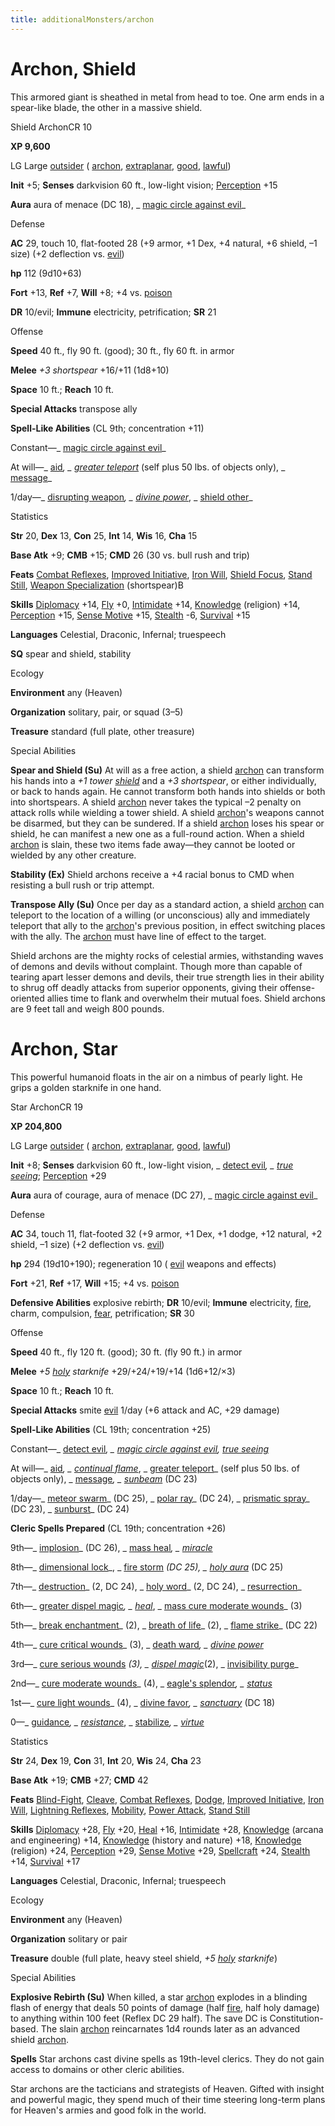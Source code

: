 ```yaml
---
title: additionalMonsters/archon
---
```

# Archon, Shield

This armored giant is sheathed in metal from head to toe. One arm ends in a spear-like blade, the other in a massive shield.

Shield ArchonCR 10

**XP 9,600**

LG Large [outsider](monsters/creatureTypes#_outsider) ( [archon](monsters/creatureTypes#_archon-subtype), [extraplanar](monsters/creatureTypes#_extraplanar-subtype), [good](monsters/creatureTypes#_good-subtype), [lawful](monsters/creatureTypes#_lawful-subtype))

**Init** +5; **Senses** darkvision 60 ft., low-light vision; [Perception](additionalMonsters/../skills/perception#_perception) +15

**Aura** aura of menace (DC 18), _ [magic circle against evil](additionalMonsters/../spells/magicCircleAgainstEvil#_magic-circle-against-evil)_

Defense

**AC** 29, touch 10, flat-footed 28 (+9 armor, +1 Dex, +4 natural, +6 shield, –1 size) (+2 deflection vs. [evil](monsters/creatureTypes#_evil-subtype))

**hp** 112 (9d10+63)

**Fort** +13, **Ref** +7, **Will** +8; +4 vs. [poison](monsters/universalMonsterRules#_poison-(ex-or-su))

**DR** 10/evil; **Immune** electricity, petrification; **SR** 21

Offense

**Speed** 40 ft., fly 90 ft. (good); 30 ft., fly 60 ft. in armor

**Melee** _+3 shortspear_ +16/+11 (1d8+10)

**Space** 10 ft.; **Reach** 10 ft.

**Special Attacks** transpose ally

**Spell-Like Abilities** (CL 9th; concentration +11)

Constant—_ [magic circle against evil](additionalMonsters/../spells/magicCircleAgainstEvil#_magic-circle-against-evil)_

At will—_ [aid](additionalMonsters/../spells/aid#_aid)_, _ [greater teleport](additionalMonsters/../spells/teleport#_teleport-greater)_ (self plus 50 lbs. of objects only), _ [message](additionalMonsters/../spells/message#_message)_

1/day—_ [disrupting weapon](additionalMonsters/../spells/disruptingWeapon#_disrupting-weapon)_, _ [divine power](additionalMonsters/../spells/divinePower#_divine-power)_, _ [shield other](additionalMonsters/../spells/shieldOther#_shield-other)_

Statistics

**Str** 20, **Dex** 13, **Con** 25, **Int** 14, **Wis** 16, **Cha** 15

**Base Atk** +9; **CMB** +15; **CMD** 26 (30 vs. bull rush and trip)

**Feats** [Combat Reflexes](additionalMonsters/../feats#_combat-reflexes), [Improved Initiative](additionalMonsters/../feats#_improved-initiative), [Iron Will](additionalMonsters/../feats#_iron-will), [Shield Focus](additionalMonsters/../feats#_shield-focus), [Stand Still](additionalMonsters/../feats#_stand-still), [Weapon Specialization](additionalMonsters/../feats#_weapon-specialization) (shortspear)B

**Skills** [Diplomacy](additionalMonsters/../skills/diplomacy#_diplomacy) +14, [Fly](additionalMonsters/../skills/fly#_fly) +0, [Intimidate](additionalMonsters/../skills/intimidate#_intimidate) +14, [Knowledge](additionalMonsters/../skills/knowledge#_knowledge) (religion) +14, [Perception](additionalMonsters/../skills/perception#_perception) +15, [Sense Motive](additionalMonsters/../skills/senseMotive#_sense-motive) +15, [Stealth](additionalMonsters/../skills/stealth#_stealth) -6, [Survival](additionalMonsters/../skills/survival#_survival) +15

**Languages** Celestial, Draconic, Infernal; truespeech

**SQ** spear and shield, stability

Ecology

**Environment** any (Heaven)

**Organization** solitary, pair, or squad (3–5)

**Treasure** standard (full plate, other treasure)

Special Abilities

**Spear and Shield (Su)** At will as a free action, a shield [archon](monsters/creatureTypes#_archon-subtype) can transform his hands into a _+1 tower [shield](additionalMonsters/../spells/shield#_shield)_ and a _+3 shortspear_, or either individually, or back to hands again. He cannot transform both hands into shields or both into shortspears. A shield [archon](monsters/creatureTypes#_archon-subtype) never takes the typical –2 penalty on attack rolls while wielding a tower shield. A shield [archon](monsters/creatureTypes#_archon-subtype)'s weapons cannot be disarmed, but they can be sundered. If a shield [archon](monsters/creatureTypes#_archon-subtype) loses his spear or shield, he can manifest a new one as a full-round action. When a shield [archon](monsters/creatureTypes#_archon-subtype) is slain, these two items fade away—they cannot be looted or wielded by any other creature.

**Stability (Ex)** Shield archons receive a +4 racial bonus to CMD when resisting a bull rush or trip attempt.

**Transpose Ally (Su)** Once per day as a standard action, a shield [archon](monsters/creatureTypes#_archon-subtype) can teleport to the location of a willing (or unconscious) ally and immediately teleport that ally to the [archon](monsters/creatureTypes#_archon-subtype)'s previous position, in effect switching places with the ally. The [archon](monsters/creatureTypes#_archon-subtype) must have line of effect to the target.

Shield archons are the mighty rocks of celestial armies, withstanding waves of demons and devils without complaint. Though more than capable of tearing apart lesser demons and devils, their true strength lies in their ability to shrug off deadly attacks from superior opponents, giving their offense-oriented allies time to flank and overwhelm their mutual foes. Shield archons are 9 feet tall and weigh 800 pounds.

# Archon, Star

This powerful humanoid floats in the air on a nimbus of pearly light. He grips a golden starknife in one hand.

Star ArchonCR 19

**XP 204,800**

LG Large [outsider](monsters/creatureTypes#_outsider) ( [archon](monsters/creatureTypes#_archon-subtype), [extraplanar](monsters/creatureTypes#_extraplanar-subtype), [good](monsters/creatureTypes#_good-subtype), [lawful](monsters/creatureTypes#_lawful-subtype))

**Init** +8; **Senses** darkvision 60 ft., low-light vision, _ [detect evil](additionalMonsters/../spells/detectEvil#_detect-evil)_, _ [true seeing](additionalMonsters/../spells/trueSeeing#_true-seeing)_; [Perception](additionalMonsters/../skills/perception#_perception) +29

**Aura** aura of courage, aura of menace (DC 27), _ [magic circle against evil](additionalMonsters/../spells/magicCircleAgainstEvil#_magic-circle-against-evil)_

Defense

**AC** 34, touch 11, flat-footed 32 (+9 armor, +1 Dex, +1 dodge, +12 natural, +2 shield, –1 size) (+2 deflection vs. [evil](monsters/creatureTypes#_evil-subtype))

**hp** 294 (19d10+190); regeneration 10 ( [evil](monsters/creatureTypes#_evil-subtype) weapons and effects)

**Fort** +21, **Ref** +17, **Will** +15; +4 vs. [poison](monsters/universalMonsterRules#_poison-(ex-or-su))

**Defensive Abilities** explosive rebirth; **DR** 10/evil; **Immune** electricity, [fire](monsters/creatureTypes#_fire-subtype), charm, compulsion, [fear](monsters/universalMonsterRules#_fear-(su-or-sp)), petrification; **SR** 30

Offense

**Speed** 40 ft., fly 120 ft. (good); 30 ft. (fly 90 ft.) in armor

**Melee** _+5 [holy](additionalMonsters/../magicItems/weapons#_weapons-holy) starknife_ +29/+24/+19/+14 (1d6+12/×3)

**Space** 10 ft.; **Reach** 10 ft.

**Special Attacks** smite [evil](monsters/creatureTypes#_evil-subtype) 1/day (+6 attack and AC, +29 damage)

**Spell-Like Abilities** (CL 19th; concentration +25)

Constant—_ [detect evil](additionalMonsters/../spells/detectEvil#_detect-evil)_, _ [magic circle against evil](additionalMonsters/../spells/magicCircleAgainstEvil#_magic-circle-against-evil), [true seeing](additionalMonsters/../spells/trueSeeing#_true-seeing)_

At will—_ [aid](additionalMonsters/../spells/aid#_aid)_, _ [continual flame](additionalMonsters/../spells/continualFlame#_continual-flame)_, _ [greater teleport](additionalMonsters/../spells/teleport#_teleport-greater)_ (self plus 50 lbs. of objects only), _ [message](additionalMonsters/../spells/message#_message)_, _ [sunbeam](additionalMonsters/../spells/sunbeam#_sunbeam)_ (DC 23)

1/day—_ [meteor swarm](additionalMonsters/../spells/meteorSwarm#_meteor-swarm)_ (DC 25), _ [polar ray](additionalMonsters/../spells/polarRay#_polar-ray)_ (DC 24), _ [prismatic spray](additionalMonsters/../spells/prismaticSpray#_prismatic-spray)_ (DC 23), _ [sunburst](additionalMonsters/../spells/sunburst#_sunburst)_ (DC 24)

**Cleric Spells Prepared** (CL 19th; concentration +26)

9th—_ [implosion](additionalMonsters/../spells/implosion#_implosion)_ (DC 26), _ [mass heal](additionalMonsters/../spells/heal#_heal-mass)_, _ [miracle](additionalMonsters/../spells/miracle#_miracle)_

8th—_ [dimensional lock](additionalMonsters/../spells/dimensionalLock#_dimensional-lock)_, _ [fire storm](additionalMonsters/../spells/fireStorm#_fire-storm) _(DC 25), _ [holy aura](additionalMonsters/../spells/holyAura#_holy-aura)_ (DC 25)

7th—_ [destruction](additionalMonsters/../spells/destruction#_destruction)_ (2, DC 24), _ [holy word](additionalMonsters/../spells/holyWord#_holy-word)_ (2, DC 24), _ [resurrection](additionalMonsters/../spells/resurrection#_resurrection)_

6th—_ [greater dispel magic](additionalMonsters/../spells/dispelMagic#_dispel-magic-greater)_, _ [heal](additionalMonsters/../spells/heal#_heal)_, _ [mass cure moderate wounds](additionalMonsters/../spells/cureModerateWounds#_cure-moderate-wounds-mass)_ (3)

5th—_ [break enchantment](additionalMonsters/../spells/breakEnchantment#_break-enchantment)_ (2), _ [breath of life](additionalMonsters/../spells/breathOfLife#_breath-of-life)_ (2), _ [flame strike](additionalMonsters/../spells/flameStrike#_flame-strike)_ (DC 22)

4th—_ [cure critical wounds](additionalMonsters/../spells/cureCriticalWounds#_cure-critical-wounds)_ (3), _ [death ward](additionalMonsters/../spells/deathWard#_death-ward)_, _ [divine power](additionalMonsters/../spells/divinePower#_divine-power)_

3rd—_ [cure serious wounds](additionalMonsters/../spells/cureSeriousWounds#_cure-serious-wounds) _(3), _ [dispel magic](additionalMonsters/../spells/dispelMagic#_dispel-magic)_(2), _ [invisibility purge](additionalMonsters/../spells/invisibilityPurge#_invisibility-purge)_

2nd—_ [cure moderate wounds](additionalMonsters/../spells/cureModerateWounds#_cure-moderate-wounds)_ (4), _ [eagle's splendor](additionalMonsters/../spells/eagleSSplendor#_eagle-s-splendor)_, _ [status](additionalMonsters/../spells/status#_status)_

1st—_ [cure light wounds](additionalMonsters/../spells/cureLightWounds#_cure-light-wounds)_ (4), _ [divine favor](additionalMonsters/../spells/divineFavor#_divine-favor)_, _ [sanctuary](additionalMonsters/../spells/sanctuary#_sanctuary)_ (DC 18)

0—_ [guidance](additionalMonsters/../spells/guidance#_guidance)_, _ [resistance](additionalMonsters/../spells/resistance#_resistance)_, _ [stabilize](additionalMonsters/../spells/stabilize#_stabilize)_, _ [virtue](additionalMonsters/../spells/virtue#_virtue)_

Statistics

**Str** 24, **Dex** 19, **Con** 31, **Int** 20, **Wis** 24, **Cha** 23

**Base Atk** +19; **CMB** +27; **CMD** 42

**Feats** [Blind-Fight](additionalMonsters/../feats#_blind-fight), [Cleave](additionalMonsters/../feats#_cleave), [Combat Reflexes](additionalMonsters/../feats#_combat-reflexes), [Dodge](additionalMonsters/../feats#_dodge), [Improved Initiative](additionalMonsters/../feats#_improved-initiative), [Iron Will](additionalMonsters/../feats#_iron-will), [Lightning Reflexes](additionalMonsters/../feats#_lightning-reflexes), [Mobility](additionalMonsters/../feats#_mobility), [Power Attack](additionalMonsters/../feats#_power-attack), [Stand Still](additionalMonsters/../feats#_stand-still)

**Skills** [Diplomacy](additionalMonsters/../skills/diplomacy#_diplomacy) +28, [Fly](additionalMonsters/../skills/fly#_fly) +20, [Heal](additionalMonsters/../skills/heal#_heal) +16, [Intimidate](additionalMonsters/../skills/intimidate#_intimidate) +28, [Knowledge](additionalMonsters/../skills/knowledge#_knowledge) (arcana and engineering) +14, [Knowledge](additionalMonsters/../skills/knowledge#_knowledge) (history and nature) +18, [Knowledge](additionalMonsters/../skills/knowledge#_knowledge) (religion) +24, [Perception](additionalMonsters/../skills/perception#_perception) +29, [Sense Motive](additionalMonsters/../skills/senseMotive#_sense-motive) +29, [Spellcraft](additionalMonsters/../skills/spellcraft#_spellcraft) +24, [Stealth](additionalMonsters/../skills/stealth#_stealth) +14, [Survival](additionalMonsters/../skills/survival#_survival) +17

**Languages** Celestial, Draconic, Infernal; truespeech

Ecology

**Environment** any (Heaven)

**Organization** solitary or pair

**Treasure** double (full plate, heavy steel shield, _+5 [holy](additionalMonsters/../magicItems/weapons#_weapons-holy) starknife_)

Special Abilities

**Explosive Rebirth (Su)** When killed, a star [archon](monsters/creatureTypes#_archon-subtype) explodes in a blinding flash of energy that deals 50 points of damage (half [fire](monsters/creatureTypes#_fire-subtype), half holy damage) to anything within 100 feet (Reflex DC 29 half). The save DC is Constitution-based. The slain [archon](monsters/creatureTypes#_archon-subtype) reincarnates 1d4 rounds later as an advanced shield [archon](monsters/creatureTypes#_archon-subtype).

**Spells** Star archons cast divine spells as 19th-level clerics. They do not gain access to domains or other cleric abilities.

Star archons are the tacticians and strategists of Heaven. Gifted with insight and powerful magic, they spend much of their time steering long-term plans for Heaven's armies and good folk in the world.

